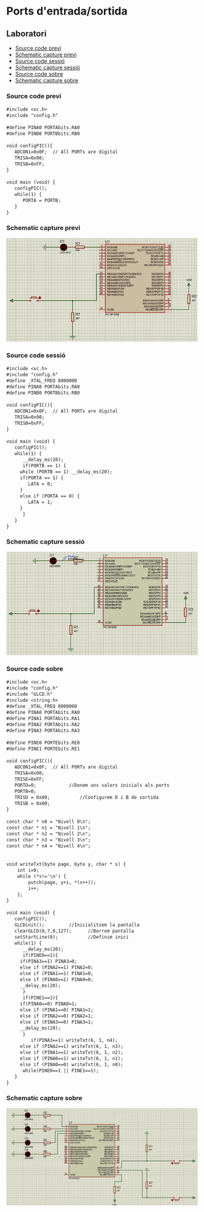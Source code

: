 # Ports d'entrada/sortida

## Laboratori
- [Source code previ](#source-code-previ)
- [Schematic capture previ](#schematic-capture-previ)
- [Source code sessió](#source-code-sessió)
- [Schematic capture sessió](#schematic-capture-sessió)
- [Source code sobre](#source-code-sobre)
- [Schematic capture sobre](#schematic-capture-sobre)

### Source code previ

```
#include <xc.h>
#include "config.h"

#define PINA0 PORTAbits.RA0
#define PINB0 PORTBbits.RB0

void configPIC(){
   ADCON1=0x0F;  // All PORTs are digital
   TRISA=0x00;
   TRISB=0xFF;
}

void main (void) {
   configPIC();
   while(1) {
      PORTA = PORTB;
   }
}
```

### Schematic capture previ

![Screenshot](https://github.com/dumitrux/CI-FIB/blob/master/L5/L5-previ.jpg)

### Source code sessió

```
#include <xc.h>
#include "config.h"
#define _XTAL_FREQ 8000000 
#define PINA0 PORTAbits.RA0
#define PINB0 PORTBbits.RB0

void configPIC(){
   ADCON1=0x0F;  // All PORTs are digital
   TRISA=0x00;
   TRISB=0xFF;
}

void main (void) {
   configPIC();
   while(1) {
      __delay_ms(20);
      if(PORTB == 1) {
	 while (PORTB == 1) __delay_ms(20);
	 if(PORTA == 1) {
	    LATA = 0;
	 }
	 else if (PORTA == 0) {
	    LATA = 1;
	 }
      }
   }
}
```

### Schematic capture sessió

![Screenshot](https://github.com/dumitrux/CI-FIB/blob/master/L5/L5-sessio.JPG)

### Source code sobre

```
#include <xc.h>
#include "config.h"
#include "GLCD.h"
#include <string.h>
#define _XTAL_FREQ 8000000 
#define PINA0 PORTAbits.RA0
#define PINA1 PORTAbits.RA1
#define PINA2 PORTAbits.RA2
#define PINA3 PORTAbits.RA3

#define PINE0 PORTEbits.RE0
#define PINE1 PORTEbits.RE1

void configPIC(){
   ADCON1=0x0F;  // All PORTs are digital
   TRISA=0x00;
   TRISE=0xFF;
   PORTD=0; 		   //Donem uns valors inicials als ports
   PORTB=0;  
   TRISD = 0x00;		   //Configurem D i B de sortida
   TRISB = 0x00;
}

const char * n0 = "Nivell 0\n";
const char * n1 = "Nivell 1\n";
const char * n2 = "Nivell 2\n";
const char * n3 = "Nivell 3\n";
const char * n4 = "Nivell 4\n";


void writeTxt(byte page, byte y, char * s) {
	int i=0;
	while (*s!='\n') { 
		putch(page, y+i, *(s++));
		i++;
	};
}	

void main (void) {
   configPIC();
   GLCDinit();		   //Inicialitzem la pantalla
   clearGLCD(0,7,0,127);      //Borrem pantalla
   setStartLine(0);           //Definim inici
   while(1) {
      __delay_ms(20);
      if(PINE0==1){
	 if(PINA3==1) PINA3=0;
	 else if (PINA2==1) PINA2=0;
	 else if (PINA1==1) PINA1=0;
	 else if (PINA0==1) PINA0=0;
	 __delay_ms(20);   
      }
      if(PINE1==1){
	 if(PINA0==0) PINA0=1;
	 else if (PINA1==0) PINA1=1;
	 else if (PINA2==0) PINA2=1;
	 else if (PINA3==0) PINA3=1;
	 __delay_ms(20);
      }
      	 if(PINA3==1) writeTxt(6, 1, n4);
	 else if (PINA2==1) writeTxt(6, 1, n3);
	 else if (PINA1==1) writeTxt(6, 1, n2);
	 else if (PINA0==1) writeTxt(6, 1, n1);
	 else if (PINA0==0) writeTxt(6, 1, n0);
      while(PINE0==1 || PINE1==1);
   }
}
```

### Schematic capture sobre

![Screenshot](https://github.com/dumitrux/CI-FIB/blob/master/L5/L5-sobre.JPG)

